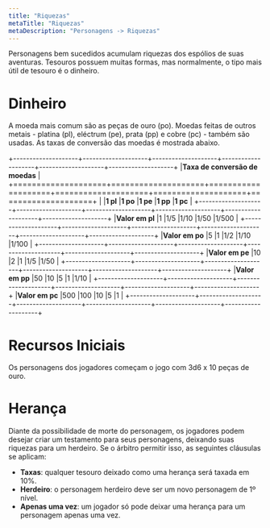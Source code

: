 ```yaml
---
title: "Riquezas"
metaTitle: "Riquezas"
metaDescription: "Personagens -> Riquezas"
---
```


Personagens bem sucedidos acumulam riquezas dos espólios de suas aventuras. Tesouros possuem muitas formas, mas normalmente, o tipo mais útil de tesouro é o dinheiro.

# Dinheiro
A moeda mais comum são as peças de ouro (po). Moedas feitas de outros metais - platina (pl), eléctrum (pe), prata (pp) e cobre (pc) - também são usadas. As taxas de conversão das moedas é mostrada abaixo.

+--------------------+--------------------+--------------------+--------------------+--------------------+--------------------+
|**Taxa de conversão de moedas**                                                                                              |
+====================+====================+====================+====================+====================+====================+
|                    |**1 pl**            |**1 po**            |**1 pe**            |**1 pp**            |**1 pc**            |
+--------------------+--------------------+--------------------+--------------------+--------------------+--------------------+
|**Valor em pl**     |1                   |1/5                 |1/10                |1/50                |1/500               |
+--------------------+--------------------+--------------------+--------------------+--------------------+--------------------+
|**Valor em po**     |5                   |1                   |1/2                 |1/10                |1/100               |
+--------------------+--------------------+--------------------+--------------------+--------------------+--------------------+
|**Valor em pe**     |10                  |2                   |1                   |1/5                 |1/50                |
+--------------------+--------------------+--------------------+--------------------+--------------------+--------------------+
|**Valor em pp**     |50                  |10                  |5                   |1                   |1/10                |
+--------------------+--------------------+--------------------+--------------------+--------------------+--------------------+
|**Valor em pc**     |500                 |100                 |10                  |5                   |1                   |
+--------------------+--------------------+--------------------+--------------------+--------------------+--------------------+

# Recursos Iniciais
Os personagens dos jogadores começam o jogo com 3d6 x 10 peças de ouro.

# Herança
Diante da possibilidade de morte do personagem, os jogadores podem desejar criar um testamento para seus personagens, deixando suas riquezas para um herdeiro. Se o árbitro permitir isso, as seguintes cláusulas se aplicam:
* **Taxas**: qualquer tesouro deixado como uma herança será taxada em 10%.
* **Herdeiro**: o personagem herdeiro deve ser um novo personagem de 1º nível.
* **Apenas uma vez**: um jogador só pode deixar uma herança para um personagem apenas uma vez.
